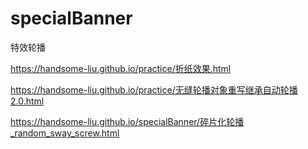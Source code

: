 # specialBanner

特效轮播

<https://handsome-liu.github.io/practice/折纸效果.html>

<https://handsome-liu.github.io/practice/无缝轮播对象重写继承自动轮播2.0.html>

<https://handsome-liu.github.io/specialBanner/碎片化轮播_random_sway_screw.html>
